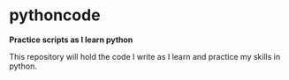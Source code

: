 # pythoncode
**Practice scripts as I learn python**

This repository will hold the code I write as I learn and practice my skills in python.
